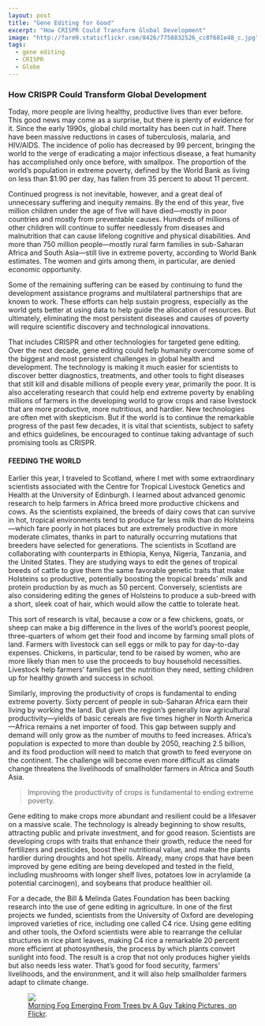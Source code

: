 ```yaml
---
layout: post
title: "Gene Editing for Good"
excerpt: "How CRISPR Could Transform Global Development"
image: "http://farm9.staticflickr.com/8426/7758832526_cc8f681e48_c.jpg"
tags: 
  - gene editing
  - CRISPR
  - Globe
---
```


### How CRISPR Could Transform Global Development

Today, more people are living healthy, productive lives than ever before. This good news may come as a surprise, but there is plenty of evidence for it. Since the early 1990s, global child mortality has been cut in half. There have been massive reductions in cases of tuberculosis, malaria, and HIV/AIDS. The incidence of polio has decreased by 99 percent, bringing the world to the verge of eradicating a major infectious disease, a feat humanity has accomplished only once before, with smallpox. The proportion of the world’s population in extreme poverty, defined by the World Bank as living on less than $1.90 per day, has fallen from 35 percent to about 11 percent.

Continued progress is not inevitable, however, and a great deal of unnecessary suffering and inequity remains. By the end of this year, five million children under the age of five will have died—mostly in poor countries and mostly from preventable causes. Hundreds of millions of other children will continue to suffer needlessly from diseases and malnutrition that can cause lifelong cognitive and physical disabilities. And more than 750 million people—mostly rural farm families in sub-Saharan Africa and South Asia—still live in extreme poverty, according to World Bank estimates. The women and girls among them, in particular, are denied economic opportunity.

Some of the remaining suffering can be eased by continuing to fund the development assistance programs and multilateral partnerships that are known to work. These efforts can help sustain progress, especially as the world gets better at using data to help guide the allocation of resources. But ultimately, eliminating the most persistent diseases and causes of poverty will require scientific discovery and technological innovations.

That includes CRISPR and other technologies for targeted gene editing. Over the next decade, gene editing could help humanity overcome some of the biggest and most persistent challenges in global health and development. The technology is making it much easier for scientists to discover better diagnostics, treatments, and other tools to fight diseases that still kill and disable millions of people every year, primarily the poor. It is also accelerating research that could help end extreme poverty by enabling millions of farmers in the developing world to grow crops and raise livestock that are more productive, more nutritious, and hardier. New technologies are often met with skepticism. But if the world is to continue the remarkable progress of the past few decades, it is vital that scientists, subject to safety and ethics guidelines, be encouraged to continue taking advantage of such promising tools as CRISPR.


#### FEEDING THE WORLD

Earlier this year, I traveled to Scotland, where I met with some extraordinary scientists associated with the Centre for Tropical Livestock Genetics and Health at the University of Edinburgh. I learned about advanced genomic research to help farmers in Africa breed more productive chickens and cows. As the scientists explained, the breeds of dairy cows that can survive in hot, tropical environments tend to produce far less milk than do Holsteins—which fare poorly in hot places but are extremely productive in more moderate climates, thanks in part to naturally occurring mutations that breeders have selected for generations. The scientists in Scotland are collaborating with counterparts in Ethiopia, Kenya, Nigeria, Tanzania, and the United States. They are studying ways to edit the genes of tropical breeds of cattle to give them the same favorable genetic traits that make Holsteins so productive, potentially boosting the tropical breeds’ milk and protein production by as much as 50 percent. Conversely, scientists are also considering editing the genes of Holsteins to produce a sub-breed with a short, sleek coat of hair, which would allow the cattle to tolerate heat.

This sort of research is vital, because a cow or a few chickens, goats, or sheep can make a big difference in the lives of the world’s poorest people, three-quarters of whom get their food and income by farming small plots of land. Farmers with livestock can sell eggs or milk to pay for day-to-day expenses. Chickens, in particular, tend to be raised by women, who are more likely than men to use the proceeds to buy household necessities. Livestock help farmers’ families get the nutrition they need, setting children up for healthy growth and success in school.

Similarly, improving the productivity of crops is fundamental to ending extreme poverty. Sixty percent of people in sub-Saharan Africa earn their living by working the land. But given the region’s generally low agricultural productivity—yields of basic cereals are five times higher in North America—Africa remains a net importer of food. This gap between supply and demand will only grow as the number of mouths to feed increases. Africa’s population is expected to more than double by 2050, reaching 2.5 billion, and its food production will need to match that growth to feed everyone on the continent. The challenge will become even more difficult as climate change threatens the livelihoods of smallholder farmers in Africa and South Asia. 

> Improving the productivity of crops is fundamental to ending extreme poverty.

Gene editing to make crops more abundant and resilient could be a lifesaver on a massive scale. The technology is already beginning to show results, attracting public and private investment, and for good reason. Scientists are developing crops with traits that enhance their growth, reduce the need for fertilizers and pesticides, boost their nutritional value, and make the plants hardier during droughts and hot spells. Already, many crops that have been improved by gene editing are being developed and tested in the field, including mushrooms with longer shelf lives, potatoes low in acrylamide (a potential carcinogen), and soybeans that produce healthier oil.

For a decade, the Bill & Melinda Gates Foundation has been backing research into the use of gene editing in agriculture. In one of the first projects we funded, scientists from the University of Oxford are developing improved varieties of rice, including one called C4 rice. Using gene editing and other tools, the Oxford scientists were able to rearrange the cellular structures in rice plant leaves, making C4 rice a remarkable 20 percent more efficient at photosynthesis, the process by which plants convert sunlight into food. The result is a crop that not only produces higher yields but also needs less water. That’s good for food security, farmers’ livelihoods, and the environment, and it will also help smallholder farmers adapt to climate change.


<figure>
	<a href="https://www.flickr.com/photos/buelna/1208318242/in/photolist-e3sDJu-SLG6ie-V1PGik-cNDx7Y-dPZPMQ-GHFot1-nReLjP-otDEjf-nNCXSV-duPAWi-rkBcxu-2QLWV9-XgnnZz-5eNmA4-8DzuR7-LVUdk-26VEzMd-fkLz2h-qDWBJ6-26Nhbop-78pDzz-fmHgPh-JJaZvd-WtYehA-22w22j9-nhMmDd-oaJT6z-oYGHPM-8Dpi5F-VcNdsr-24Nfnci-W14erz-6mUahn-ZkYoM2-VRDGkv-8Dcka3-TAtgbW-V5bGUH-WdJ42u-kitay5-4n4odu-s7gwcL-2NVpRp-5atfB5-o6aWKf-22Gjgtc-2ynDf-X5ay6C-nufGT7-FQuxpV"><img src="https://www.flickr.com/photos/buelna/1208318242/in/photolist-e3sDJu-SLG6ie-V1PGik-cNDx7Y-dPZPMQ-GHFot1-nReLjP-otDEjf-nNCXSV-duPAWi-rkBcxu-2QLWV9-XgnnZz-5eNmA4-8DzuR7-LVUdk-26VEzMd-fkLz2h-qDWBJ6-26Nhbop-78pDzz-fmHgPh-JJaZvd-WtYehA-22w22j9-nhMmDd-oaJT6z-oYGHPM-8Dpi5F-VcNdsr-24Nfnci-W14erz-6mUahn-ZkYoM2-VRDGkv-8Dcka3-TAtgbW-V5bGUH-WdJ42u-kitay5-4n4odu-s7gwcL-2NVpRp-5atfB5-o6aWKf-22Gjgtc-2ynDf-X5ay6C-nufGT7-FQuxpV"></a>
	<figcaption><a href="http://www.flickr.com/photos/80901381@N04/7758832526/" title="Morning Fog Emerging From Trees by A Guy Taking Pictures, on Flickr">Morning Fog Emerging From Trees by A Guy Taking Pictures, on Flickr</a>.</figcaption>
</figure>
